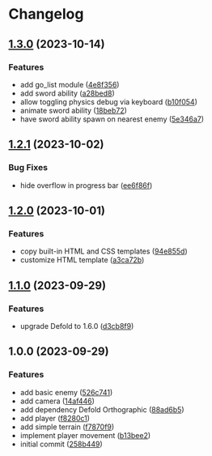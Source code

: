 # Changelog

## [1.3.0](https://github.com/myopic-design/defold-survivors/compare/1.2.1...1.3.0) (2023-10-14)


### Features

* add go_list module ([4e8f356](https://github.com/myopic-design/defold-survivors/commit/4e8f3569a62bfa0d331acf5a55905755414aaf40))
* add sword ability ([a28bed8](https://github.com/myopic-design/defold-survivors/commit/a28bed815a6e4edaa5699fd5bdfee345a2c1affc))
* allow toggling physics debug via keyboard ([b10f054](https://github.com/myopic-design/defold-survivors/commit/b10f0548c15168f6fe282b746221e5a5f233e3db))
* animate sword ability ([18beb72](https://github.com/myopic-design/defold-survivors/commit/18beb72df964e84fd97465e68742eb63237a6e2f))
* have sword ability spawn on nearest enemy ([5e346a7](https://github.com/myopic-design/defold-survivors/commit/5e346a71dcee66b927444432cd887c44c6d3757f))

## [1.2.1](https://github.com/myopic-design/defold-survivors/compare/1.2.0...1.2.1) (2023-10-02)


### Bug Fixes

* hide overflow in progress bar ([ee6f86f](https://github.com/myopic-design/defold-survivors/commit/ee6f86f7351586f0b77f7868c0bf1facde78e3f3))

## [1.2.0](https://github.com/myopic-design/defold-survivors/compare/1.1.0...1.2.0) (2023-10-01)


### Features

* copy built-in HTML and CSS templates ([94e855d](https://github.com/myopic-design/defold-survivors/commit/94e855dd3556d8a8b3f76dc06e0bc3bf33c95a0a))
* customize HTML template ([a3ca72b](https://github.com/myopic-design/defold-survivors/commit/a3ca72b860ce83846c651dee7c001261a28227fa))

## [1.1.0](https://github.com/myopic-design/defold-survivors/compare/1.0.0...1.1.0) (2023-09-29)


### Features

* upgrade Defold to 1.6.0 ([d3cb8f9](https://github.com/myopic-design/defold-survivors/commit/d3cb8f9b544715f715e6dd28d6db80536cc304ad))

## 1.0.0 (2023-09-29)


### Features

* add basic enemy ([526c741](https://github.com/myopic-design/defold-survivors/commit/526c741bbca1a51bf897f7424122b89e8f28a9ab))
* add camera ([14af446](https://github.com/myopic-design/defold-survivors/commit/14af4461018a823449a91409abd70d87c20e6086))
* add dependency Defold Orthographic ([88ad6b5](https://github.com/myopic-design/defold-survivors/commit/88ad6b592456c3cbbf55b443d923b5ff3531301a))
* add player ([f8280c1](https://github.com/myopic-design/defold-survivors/commit/f8280c1380e5df4cff5dbd286121494f22185a6d))
* add simple terrain ([f7870f9](https://github.com/myopic-design/defold-survivors/commit/f7870f9c392f82ec801967e3e54b92b6b8e182b1))
* implement player movement ([b13bee2](https://github.com/myopic-design/defold-survivors/commit/b13bee2ab35bfd747eb4b46907b71ad47058981c))
* initial commit ([258b449](https://github.com/myopic-design/defold-survivors/commit/258b4494faae5d933da91dcff986f43614b736e3))
